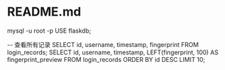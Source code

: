 # README.md
mysql -u root -p
USE flaskdb;

-- 查看所有记录
SELECT id, username, timestamp, fingerprint FROM login_records;
SELECT id, username, timestamp, LEFT(fingerprint, 100) AS fingerprint_preview FROM login_records ORDER BY id DESC LIMIT 10;